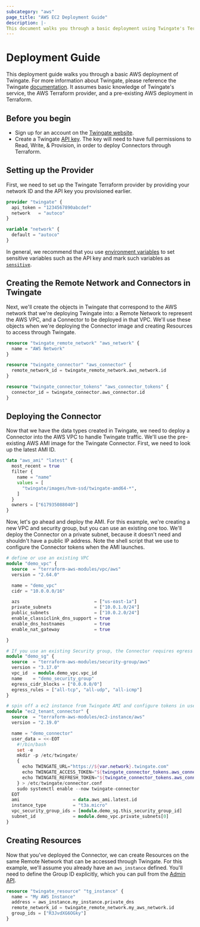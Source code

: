 ```yaml
---
subcategory: "aws"
page_title: "AWS EC2 Deployment Guide"
description: |-
This document walks you through a basic deployment using Twingate's Terraform provider on AWS
---
```


# Deployment Guide

This deployment guide walks you through a basic AWS deployment of Twingate. For more information about Twingate, please reference the Twingate [documentation](https://docs.twingate.com/docs). It assumes basic knowledge of Twingate's service, the AWS Terraform provider, and a pre-existing AWS deployment in Terraform.

## Before you begin

* Sign up for an account on the [Twingate website](https://www.twingate.com).
* Create a Twingate [API key](https://docs.twingate.com/docs/api-overview). The key will need to have full permissions to Read, Write, & Provision, in order to deploy Connectors through Terraform.

## Setting up the Provider

First, we need to set up the Twingate Terraform provider by providing your network ID and the API key you provisioned earlier.

```terraform
provider "twingate" {
  api_token = "1234567890abcdef"
  network   = "autoco"
}

variable "network" {
  default = "autoco"
}
```

In general, we recommend that you use [environment variables](https://www.terraform.io/language/values/variables#environment-variables) to set sensitive variables such as the API key and mark such variables as [`sensitive`](https://www.terraform.io/language/values/variables#suppressing-values-in-cli-output).

## Creating the Remote Network and Connectors in Twingate

Next, we'll create the objects in Twingate that correspond to the AWS network that we're deploying Twingate into: a Remote Network to represent the AWS VPC, and a Connector to be deployed in that VPC. We'll use these objects when we're deploying the Connector image and creating Resources to access through Twingate.

```terraform
resource "twingate_remote_network" "aws_network" {
  name = "AWS Network"
}

resource "twingate_connector" "aws_connector" {
  remote_network_id = twingate_remote_network.aws_network.id
}

resource "twingate_connector_tokens" "aws_connector_tokens" {
  connector_id = twingate_connector.aws_connector.id
}
```

## Deploying the Connector

Now that we have the data types created in Twingate, we need to deploy a Connector into the AWS VPC to handle Twingate traffic. We'll use the pre-existing AWS AMI image for the Twingate Connector. First, we need to look up the latest AMI ID.

```terraform
data "aws_ami" "latest" {
  most_recent = true
  filter {
    name = "name"
    values = [
      "twingate/images/hvm-ssd/twingate-amd64-*",
    ]
  }
  owners = ["617935088040"]
}
```

Now, let's go ahead and deploy the AMI. For this example, we're creating a new VPC and security group, but you can use an existing one too. We'll deploy the Connector on a private subnet, because it doesn't need and shouldn't have a public IP address. Note the shell script that we use to configure the Connector tokens when the AMI launches.

```terraform
# define or use an existing VPC
module "demo_vpc" {
  source  = "terraform-aws-modules/vpc/aws"
  version = "2.64.0"

  name = "demo_vpc"
  cidr = "10.0.0.0/16"

  azs                            = ["us-east-1a"]
  private_subnets                = ["10.0.1.0/24"]
  public_subnets                 = ["10.0.2.0/24"]
  enable_classiclink_dns_support = true
  enable_dns_hostnames           = true
  enable_nat_gateway             = true

}

# If you use an existing Security group, the Connector requires egress traffic enabled but does not require ingress
module "demo_sg" {
  source  = "terraform-aws-modules/security-group/aws"
  version = "3.17.0"
  vpc_id  = module.demo_vpc.vpc_id
  name    = "demo_security_group"
  egress_cidr_blocks = ["0.0.0.0/0"]
  egress_rules = ["all-tcp", "all-udp", "all-icmp"]
}

# spin off a ec2 instance from Twingate AMI and configure tokens in user_data
module "ec2_tenant_connector" {
  source  = "terraform-aws-modules/ec2-instance/aws"
  version = "2.19.0"

  name = "demo_connector"
  user_data = <<-EOT
    #!/bin/bash
    set -e
    mkdir -p /etc/twingate/
    {
      echo TWINGATE_URL="https://${var.network}.twingate.com"
      echo TWINGATE_ACCESS_TOKEN="${twingate_connector_tokens.aws_connector_tokens.access_token}"
      echo TWINGATE_REFRESH_TOKEN="${twingate_connector_tokens.aws_connector_tokens.refresh_token}"
    } > /etc/twingate/connector.conf
    sudo systemctl enable --now twingate-connector
  EOT
  ami                    = data.aws_ami.latest.id
  instance_type          = "t3a.micro"
  vpc_security_group_ids = [module.demo_sg.this_security_group_id]
  subnet_id              = module.demo_vpc.private_subnets[0]
}
```

## Creating Resources

Now that you've deployed the Connector, we can create Resources on the same Remote Network that can be accessed through Twingate. For this example, we'll assume you already have an `aws_instance` defined. You'll need to define the Group ID explicitly, which you can pull from the [Admin API](https://docs.twingate.com/docs/api-overview).

```terraform
resource "twingate_resource" "tg_instance" {
  name = "My AWS Instance"
  address = aws_instance.my_instance.private_dns
  remote_network_id = twingate_remote_network.my_aws_network.id
  group_ids = ["R3JvdXG6OGky"]
}
```
